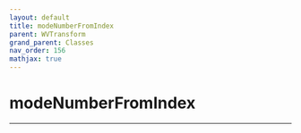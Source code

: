```yaml
---
layout: default
title: modeNumberFromIndex
parent: WVTransform
grand_parent: Classes
nav_order: 156
mathjax: true
---
```


#  modeNumberFromIndex




---

